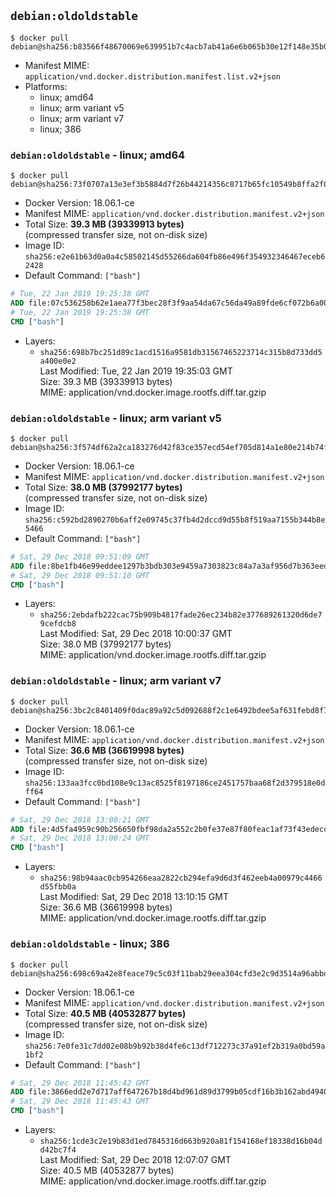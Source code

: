 ## `debian:oldoldstable`

```console
$ docker pull debian@sha256:b83566f48670069e639951b7c4acb7ab41a6e6b065b30e12f148e35b0e825570
```

-	Manifest MIME: `application/vnd.docker.distribution.manifest.list.v2+json`
-	Platforms:
	-	linux; amd64
	-	linux; arm variant v5
	-	linux; arm variant v7
	-	linux; 386

### `debian:oldoldstable` - linux; amd64

```console
$ docker pull debian@sha256:73f0707a13e3ef3b5884d7f26b44214356c8717b65fc10549b8ffa2f03f6e87f
```

-	Docker Version: 18.06.1-ce
-	Manifest MIME: `application/vnd.docker.distribution.manifest.v2+json`
-	Total Size: **39.3 MB (39339913 bytes)**  
	(compressed transfer size, not on-disk size)
-	Image ID: `sha256:e2e61b63d0a0a4c58502145d55266da604fb86e496f354932346467eceb62428`
-	Default Command: `["bash"]`

```dockerfile
# Tue, 22 Jan 2019 19:25:38 GMT
ADD file:07c536258b62e1aea77f3bec28f3f9aa54da67c56da49a89fde6cf072b6a0076 in / 
# Tue, 22 Jan 2019 19:25:38 GMT
CMD ["bash"]
```

-	Layers:
	-	`sha256:698b7bc251d89c1acd1516a9581db31567465223714c315b8d733dd5a400e0e2`  
		Last Modified: Tue, 22 Jan 2019 19:35:03 GMT  
		Size: 39.3 MB (39339913 bytes)  
		MIME: application/vnd.docker.image.rootfs.diff.tar.gzip

### `debian:oldoldstable` - linux; arm variant v5

```console
$ docker pull debian@sha256:3f574df62a2ca183276d42f83ce357ecd54ef705d814a1e80e214b74f51489fe
```

-	Docker Version: 18.06.1-ce
-	Manifest MIME: `application/vnd.docker.distribution.manifest.v2+json`
-	Total Size: **38.0 MB (37992177 bytes)**  
	(compressed transfer size, not on-disk size)
-	Image ID: `sha256:c592bd2890270b6aff2e09745c37fb4d2dccd9d55b8f519aa7155b344b8e5466`
-	Default Command: `["bash"]`

```dockerfile
# Sat, 29 Dec 2018 09:51:09 GMT
ADD file:8be1fb46e99eddee1297b3bdb303e9459a7303823c84a7a3af956d7b363eed72 in / 
# Sat, 29 Dec 2018 09:51:10 GMT
CMD ["bash"]
```

-	Layers:
	-	`sha256:2ebdafb222cac75b909b4817fade26ec234b82e377689261320d6de79cefdcb8`  
		Last Modified: Sat, 29 Dec 2018 10:00:37 GMT  
		Size: 38.0 MB (37992177 bytes)  
		MIME: application/vnd.docker.image.rootfs.diff.tar.gzip

### `debian:oldoldstable` - linux; arm variant v7

```console
$ docker pull debian@sha256:3bc2c8401409f0dac89a92c5d092688f2c1e6492bdee5af631febd8f7493b55b
```

-	Docker Version: 18.06.1-ce
-	Manifest MIME: `application/vnd.docker.distribution.manifest.v2+json`
-	Total Size: **36.6 MB (36619998 bytes)**  
	(compressed transfer size, not on-disk size)
-	Image ID: `sha256:133aa3fcc0bd108e9c13ac8525f8197186ce2451757baa68f2d379518e0dff64`
-	Default Command: `["bash"]`

```dockerfile
# Sat, 29 Dec 2018 13:00:21 GMT
ADD file:4d5fa4959c90b256650fbf98da2a552c2b0fe37e87f80feac1af73f43edecc22 in / 
# Sat, 29 Dec 2018 13:00:24 GMT
CMD ["bash"]
```

-	Layers:
	-	`sha256:98b94aac0cb954266eaa2822cb294efa9d6d3f462eeb4a00979c4466d55fbb0a`  
		Last Modified: Sat, 29 Dec 2018 13:10:15 GMT  
		Size: 36.6 MB (36619998 bytes)  
		MIME: application/vnd.docker.image.rootfs.diff.tar.gzip

### `debian:oldoldstable` - linux; 386

```console
$ docker pull debian@sha256:698c69a42e8feace79c5c03f11bab29eea304cfd3e2c9d3514a96abbd190899f
```

-	Docker Version: 18.06.1-ce
-	Manifest MIME: `application/vnd.docker.distribution.manifest.v2+json`
-	Total Size: **40.5 MB (40532877 bytes)**  
	(compressed transfer size, not on-disk size)
-	Image ID: `sha256:7e0fe31c7dd02e08b9b92b38d4fe6c13df712273c37a91ef2b319a0bd59a1bf2`
-	Default Command: `["bash"]`

```dockerfile
# Sat, 29 Dec 2018 11:45:42 GMT
ADD file:3866edd2e7d717aff647267b18d4bd961d89d3799b05cdf16b3b162abd4940b6 in / 
# Sat, 29 Dec 2018 11:45:43 GMT
CMD ["bash"]
```

-	Layers:
	-	`sha256:1cde3c2e19b83d1ed7845316d663b920a81f154168ef18338d16b04dd42bc7f4`  
		Last Modified: Sat, 29 Dec 2018 12:07:07 GMT  
		Size: 40.5 MB (40532877 bytes)  
		MIME: application/vnd.docker.image.rootfs.diff.tar.gzip
